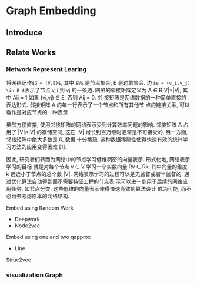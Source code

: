 # Graph Embedding

## Introduce

## Relate Works

### Network Represent Learing

将网络记作`$G = (V,E)$`, 其中 `$V$` 是节点集合, E 是边的集合. 边 `$e = (v_i,v_j) \in E $`表示了节点 v_i 到 vj 的一条边. 网络的邻接矩阵定义为 A ∈ R|V|×|V|, 其中 Aij = 1 如果 (vi,vj) ∈ E, 否则 Aij = 0. 邻 接矩阵是网络数据的一种简单直接的表达形式. 邻接矩阵 A 的每一行表示了一个节点和所有其他节 点的链接关系, 可以看作是对应节点的一种表示

虽然方便直接, 使用邻接矩阵的网络表示受到计算效率问题的影响. 邻接矩阵 A 占用了 |V|×|V| 的存储空间, 这在 |V| 增长到百万级时通常是不可接受的. 另一方面, 邻接矩阵中绝大多数是 0, 数据 十分稀疏. 这种数据稀疏性使得快速有效的统计学习方法的应用变得困难 [1].

因此, 研究者们转而为网络中的节点学习低维稠密的向量表示. 形式化地, 网络表示学习的目标 就是对每个节点 v ∈ V 学习一个实数向量 Rv ∈ Rk, 其中向量的维度 k 远远小于节点的总个数 |V|. 网络表示学习的过程可以是无监督或者半监督的. 通过优化算法自动得到而不需要特征工程的节点表 示可以进一步用于后续的网络应用任务, 如节点分类. 这些低维的向量表示使得快速高效的算法设计 成为可能, 而不必再去考虑原本的网络结构.

Embed using Random Work

* Deepwork
* Node2vec

Embed using one and two qapprox

* Line

Struc2vec

### visualization Graph
